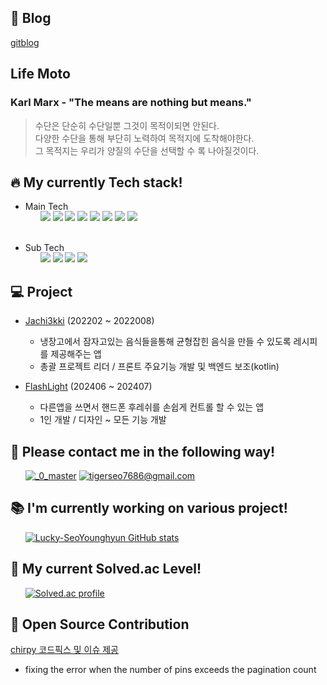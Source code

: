 ## 📝 **Blog**
[gitblog](https://lucky-seoyounghyun.github.io/)

## **Life Moto**
### Karl Marx - "The means are nothing but means."  
> 수단은 단순히 수단일뿐 그것이 목적이되면 안된다.  
다양한 수단을 통해 부단히 노력하여 목적지에 도착해야한다.  
그 목적지는 우리가 양질의 수단을 선택할 수 록 나아질것이다.  

## 🔥 **My currently Tech stack!**
- Main Tech
<div style="padding-left: 20px; margin-top: -15px;">
  &nbsp;&nbsp;&nbsp;&nbsp;&nbsp;&nbsp;
  <img src="https://img.shields.io/badge/kotlin-7F52FF?style=flat&logo=kotlin&logoColor=white">
  <img src="https://img.shields.io/badge/java-007396?style=flat&logo=java&logoColor=white"> 
  <img src="https://img.shields.io/badge/python-3776AB?style=flat&logo=python&logoColor=white">
  <img src="https://img.shields.io/badge/html5-E34F26?style=flat&logo=html5&logoColor=white"> 
  <img src="https://img.shields.io/badge/slack-4A154B?style=flat&logo=slack&logoColor=white"> 
  <img src="https://img.shields.io/badge/github-181717?style=flat&logo=github&logoColor=white">
  <img src="https://img.shields.io/badge/git-F05032?style=flat&logo=git&logoColor=white">
  <img src="https://img.shields.io/badge/figma-CC6699?style=flat&logo=figma&logoColor=white"> 
</div>

  <br/>
  
- Sub Tech
<div style="padding-left: 20px; margin-top: -15px;">  
  &nbsp;&nbsp;&nbsp;&nbsp;&nbsp;&nbsp;
  <img src="https://img.shields.io/badge/c-A8B9CC?style=flat&logo=c&logoColor=white">
  <img src="https://img.shields.io/badge/mysql-4479A1?style=flat&logo=mysql&logoColor=white">
  <img src="https://img.shields.io/badge/javascript-F7DF1E?style=flat&logo=javascript&logoColor=white"> 
  <img src="https://img.shields.io/badge/css-1572B6?style=flat&logo=css3&logoColor=white"> 
</div>

## 💻 **Project** 
- [Jachi3kki](https://github.com/Lucky-SeoYounghyun/Jachi3kki) (202202 ~ 2022008)
  - 냉장고에서 잠자고있는 음식들을통해 균형잡힌 음식을 만들 수 있도록 레시피를 제공해주는 앱
  - 총괄 프로젝트 리더 / 프론트 주요기능 개발 및 백엔드 보조(kotlin)

- [FlashLight](https://github.com/Lucky-SeoYounghyun/Jachi3kki) (202406 ~ 202407)
  - 다른앱을 쓰면서 핸드폰 후레쉬를 손쉽게 컨트롤 할 수 있는 앱
  - 1인 개발 / 디자인 ~ 모든 기능 개발
 
## 📝 **Please contact me in the following way!** 
&nbsp;&nbsp;&nbsp;&nbsp;&nbsp;
[![_0_master](http://img.shields.io/badge/-instagram-E4405F?style=flat&logo=instagram&logoColor=white)](https://www.instagram.com/lucky_0_master/)
[![tigerseo7686@gmail.com](http://img.shields.io/badge/-tigerseo7686@gmail.com-D14836?style=flat&logo=gmail&logoColor=white)](mailto:tigerseo7686@gmail.com)

## 📚 **I'm currently working on various project!**
&nbsp;&nbsp;&nbsp;&nbsp;&nbsp;
[![Lucky-SeoYounghyun GitHub stats](https://github-readme-stats.vercel.app/api?username=Lucky-SeoYounghyun&show_icons=true&theme=react&hide=stars,contribs&count_private=true)](https://github.com/Lucky-SeoYounghyun)

## 💪 **My current  Solved.ac Level!**
&nbsp;&nbsp;&nbsp;&nbsp;&nbsp;
[![Solved.ac profile](http://mazassumnida.wtf/api/v2/generate_badge?boj=tjdudgus24)](https://solved.ac/tjdudgus24)

## 💬 **Open Source Contribution**
[chirpy 코드픽스 및 이슈 제공](https://github.com/cotes2020/jekyll-theme-chirpy/pull/1965)
- fixing the error when the number of pins exceeds the pagination count

<!--
**Lucky-SeoYounghyun/Lucky-SeoYounghyun** is a ✨ _special_ ✨ repository because its `README.md` (this file) appears on your GitHub profile.
- 
Here are some ideas to get you started:

- 🔭 I’m currently working on ...
- 🌱 I’m currently learning ...
- 👯 I’m looking to collaborate on ...
- 🤔 I’m looking for help with ...
- 💬 Ask me about ...
- 📫 How to reach me: ...
- 😄 Pronouns: ...
- ⚡ Fun fact: ...
-->

